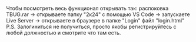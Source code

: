 Чтобы посмотреть весь функционал открывать так: распоковка TBUG.rar -> открываете папку "2к24" с помощью VS Code -> запускаете Live Server -> открываете в браузере в папке "Login" файл "login.html"
P.S. Залогиниться не получиться, просто якобы регистрируйтесь с любой должностью и смотрите что там есть.
